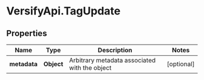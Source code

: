 # VersifyApi.TagUpdate

## Properties

Name | Type | Description | Notes
------------ | ------------- | ------------- | -------------
**metadata** | **Object** | Arbitrary metadata associated with the object | [optional] 


